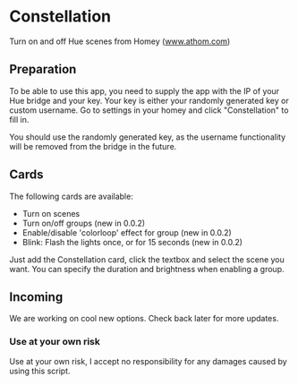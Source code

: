 # Constellation
Turn on and off Hue scenes from Homey (www.athom.com)

## Preparation

To be able to use this app, you need to supply the app with the IP of your Hue bridge and your key. Your key is either your randomly generated key or custom username.
Go to settings in your homey and click "Constellation" to fill in.

You should use the randomly generated key, as the username functionality will be removed from the bridge in the future.

## Cards

The following cards are available:
* Turn on scenes
* Turn on/off groups (new in 0.0.2)
* Enable/disable 'colorloop' effect for group (new in 0.0.2)
* Blink: Flash the lights once, or for 15 seconds (new in 0.0.2)

Just add the Constellation card, click the textbox and select the scene you want. You can specify the duration and brightness when enabling a group. 

## Incoming

We are working on cool new options. Check back later for more updates. 

### Use at your own risk

Use at your own risk, I accept no responsibility for any damages caused by using this script.

